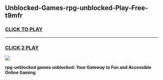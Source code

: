 
## Unblocked-Games-rpg-unblocked-Play-Free-t9mfr
<h3>
<a href="https://premium76.site?title=rpg-unblocked&ref=20M">CLICK TO PLAY</a></h3>
<hr>

<h3>
<a href="https://premium76.site?title=rpg-unblocked&ref=20M">CLICK 2 PLAY</a>
  
</h3>

<a href="https://premium76.site?title=rpg-unblocked&ref=19M"><img src="https://clearcache.store/games.png"></a>


**rpg-unblocked games unblocked: Your Gateway to Fun and Accessible Online Gaming**
